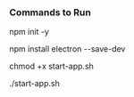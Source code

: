 ### Commands to Run
npm init -y

npm install electron --save-dev

chmod +x start-app.sh

./start-app.sh
